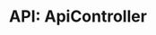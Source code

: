 ---
comment: "/**\n * The main API controller\n *\n * @memberof HashBrown.Server.Controllers\n */"
meta:
    range:
        - 140
        - 4646
    filename: ApiController.js
    lineno: 10
    columnno: 0
    path: /home/mrzapp/Development/Web/hashbrown-cms/src/Server/Controllers
    code:
        id: astnode100049698
        name: ApiController
        type: ClassDeclaration
        paramnames: []
classdesc: 'The main API controller'
memberof: HashBrown.Server.Controllers
name: ApiController
longname: HashBrown.Server.Controllers.ApiController
kind: class
scope: static
methods:
    -
        comment: "/**\n     * Check CORS\n     *\n     * @param {Object} settings\n     * @param {Request} req\n     * @param {Response} res\n     *\n     * @returns {Promise} Result\n     */"
        meta:
            range:
                - 355
                - 1706
            filename: ApiController.js
            lineno: 20
            columnno: 4
            path: /home/mrzapp/Development/Web/hashbrown-cms/src/Server/Controllers
            code:
                id: astnode100049702
                name: ApiController.checkCORS
                type: MethodDefinition
                paramnames:
                    - settings
                    - req
                    - res
            vars:
                "": null
        description: 'Check CORS'
        params:
            -
                type:
                    names:
                        - Object
                name: settings
            -
                type:
                    names:
                        - Request
                name: req
            -
                type:
                    names:
                        - Response
                name: res
        returns:
            -
                type:
                    names:
                        - Promise
                description: Result
        name: checkCORS
        longname: HashBrown.Server.Controllers.ApiController.checkCORS
        kind: function
        memberof: HashBrown.Server.Controllers.ApiController
        scope: static
    -
        comment: "/**\n     * Middleware\n     *\n     * @param {Object} settings\n     */"
        meta:
            range:
                - 1785
                - 3620
            filename: ApiController.js
            lineno: 63
            columnno: 4
            path: /home/mrzapp/Development/Web/hashbrown-cms/src/Server/Controllers
            code:
                id: astnode100049818
                name: ApiController.middleware
                type: MethodDefinition
                paramnames:
                    - settings
            vars:
                "": null
        description: Middleware
        params:
            -
                type:
                    names:
                        - Object
                name: settings
        name: middleware
        longname: HashBrown.Server.Controllers.ApiController.middleware
        kind: function
        memberof: HashBrown.Server.Controllers.ApiController
        scope: static
    -
        comment: "/**\n     * Prints a formatted error and logs it\n     *\n     * @param {Error} error\n     * @param {Boolean} printToLog\n     *\n     * @returns {String} Pretty print for the error message\n     */"
        meta:
            range:
                - 3824
                - 4644
            filename: ApiController.js
            lineno: 121
            columnno: 5
            path: /home/mrzapp/Development/Web/hashbrown-cms/src/Server/Controllers
            code:
                id: astnode100049984
                name: ApiController.printError
                type: MethodDefinition
                paramnames:
                    - error
                    - printToLog
            vars:
                "": null
        description: 'Prints a formatted error and logs it'
        params:
            -
                type:
                    names:
                        - Error
                name: error
            -
                type:
                    names:
                        - Boolean
                name: printToLog
                defaultvalue: true
        returns:
            -
                type:
                    names:
                        - String
                description: 'Pretty print for the error message'
        name: printError
        longname: HashBrown.Server.Controllers.ApiController.printError
        kind: function
        memberof: HashBrown.Server.Controllers.ApiController
        scope: static
shortname: ApiController
layout: docPage
permalink: /docs/hashbrown/server/controllers/apicontroller/
title: 'API: ApiController'
description: 'The main API controller'

---